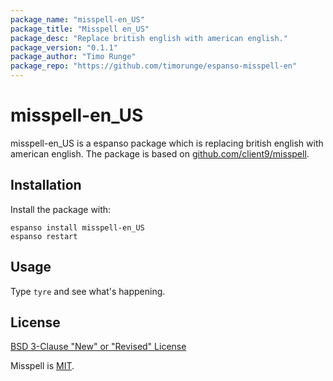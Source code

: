 ```yaml
---
package_name: "misspell-en_US"
package_title: "Misspell en_US"
package_desc: "Replace british english with american english."
package_version: "0.1.1"
package_author: "Timo Runge"
package_repo: "https://github.com/timorunge/espanso-misspell-en"
---
```

# misspell-en_US

misspell-en_US is a espanso package which is replacing british english with american english.
The package is based on [github.com/client9/misspell](https://github.com/client9/misspell).

## Installation

Install the package with:

```
espanso install misspell-en_US
espanso restart
```

## Usage

Type `tyre` and see what's happening.

## License

[BSD 3-Clause "New" or "Revised" License](LICENSE)

Misspell is [MIT](https://github.com/client9/misspell/blob/master/LICENSE).